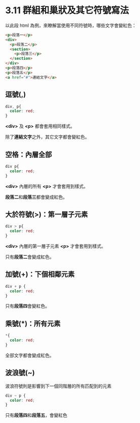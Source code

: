 # 3.11 群組和巢狀及其它符號寫法

以此段 html 為例，來瞭解當使用不同符號時，哪些文字會變紅色：

```html
<p>段落一</p>
<div>
  <p>段落二</p>
  <section>
    <p>段落三</p>
  </section>
</div>
<p>段落四</p>
<p>段落五</p>
<a href="#">連結文字</a>
```

## 逗號\(,\)

```css
div, p{
  color: red;
}
```

**&lt;div&gt;** 及 **&lt;p&gt;** 都會套用相同樣式。

除了**連結文字**之外，其它文字都會變紅色。

## 空格：內層全部

```css
div p{
  color: red;
}
```

**&lt;div&gt;** 內層的所有 **&lt;p&gt;** 才會套用到樣式。

**段落二**和**段落三**都會變成紅色。

## 大於符號\(&gt;\)：第一層子元素

```css
div > p{
  color: red;
}
```

**&lt;div&gt;** 內層的第一層子元素 **&lt;p&gt;** 才會套用到樣式。

只有**段落二**會變成紅色。

## 加號\(+\)：下個相鄰元素

```css
div + p {
  color: red;
}
```

只有**段落四**會變紅色。

## 乘號\(\*\)：所有元素

```css
*{
  color: red;
}
```

全部文字都會變成紅色。

## 波浪號\(~\)

波浪符號則是影響到下一個同階層的所有匹配到的元素

```css
div ~ p {
  color: red;
}
```

只有**段落四**和**段落五**，會變紅色

